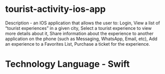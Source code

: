 # tourist-activity-ios-app
Description - an IOS application that allows the user to: Login, View a list of “tourist experiences” in a given city, Select a tourist experience to view more details about it, Share information about the experience to another application on the phone (such as Messaging, WhatsApp, Email, etc), Add an experience to a Favorites List, Purchase a ticket for the experience.

# Technology Language - Swift
